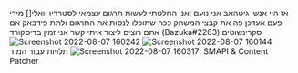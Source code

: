 אז היי אנשי גיטהאב אני נועם ואני החלטתי לעשות תרגום עצמאי לסטרדיו וואלי[]
מידי פעם אעדכן פה את קבצי המשחק ככה שתוכלו לנסות את התרגום ולתת פידבאק
אם אתם רוצים ליצור איתי קשר אני זמין בדיסקורד (Bazuka#2263)
סקרינשוטים
![Screenshot 2022-08-07 160144](https://user-images.githubusercontent.com/75978909/183292424-203ed83c-e0b2-4dcd-b453-b580cc193a20.png)
![Screenshot 2022-08-07 160242](https://user-images.githubusercontent.com/75978909/183292425-f43dd33e-2efc-4f83-b389-b8a524c105de.png)
![Screenshot 2022-08-07 160317](https://user-images.githubusercontent.com/75978909/183292428-8ca92d7e-a8d3-41c1-b1b6-22d23ede9f0c.png)
תלויות עבור המוד:
SMAPI & Content Patcher
